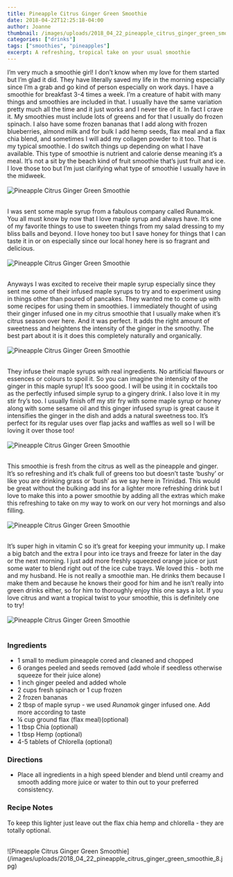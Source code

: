 ```yaml
---
title: Pineapple Citrus Ginger Green Smoothie
date: 2018-04-22T12:25:18-04:00
author: Joanne
thumbnail: /images/uploads/2018_04_22_pineapple_citrus_ginger_green_smoothie_1.jpg
categories: ["drinks"]
tags: ["smoothies", "pineapples"]
excerpt: A refreshing, tropical take on your usual smoothie
---
```


I’m very much a smoothie girl! I don’t know when my love for them started but I’m glad it did. They have literally saved my life in the morning especially since I’m a grab and go kind of person especially on work days. I have a smoothie for breakfast 3-4 times a week. I’m a creature of habit with many things and smoothies are included in that. I usually have the same variation pretty much all the time and it just works and I never tire of it. In fact I crave it. My smoothies must include lots of greens and for that I usually do frozen spinach.  I also have some frozen bananas that I add along with frozen blueberries, almond milk and for bulk I add hemp seeds, flax meal and a flax chia blend, and sometimes I will add my collagen powder to it too. That is my typical smoothie. I do switch things up depending on what I have available. This type of smoothie is nutrient and calorie dense meaning it’s a meal. It’s not a sit by the beach kind of fruit smoothie that’s just fruit and ice. I love those too but I’m just clarifying what type of smoothie I usually have in the midweek. 
</br>
</br>
![Pineapple Citrus Ginger Green Smoothie](/images/uploads/2018_04_22_pineapple_citrus_ginger_green_smoothie_2.jpg)
</br>
</br>

I was sent some maple syrup from a fabulous company called Runamok. You all must know by now that I love maple syrup and always have. It’s one of my favorite things to use to sweeten things from my salad dressing to my bliss balls and beyond. I love honey too but I save honey for things that I can taste it in or on especially since our local honey here is so fragrant and delicious.
</br>
</br>
![Pineapple Citrus Ginger Green Smoothie](/images/uploads/2018_04_22_pineapple_citrus_ginger_green_smoothie_3.jpg)
</br>
</br>

Anyways I was excited to receive their maple syrup especially since they sent me some of their infused maple syrups to try and to experiment using in things other than poured of pancakes. They wanted me to come up with some recipes for using them in smoothies. I immediately thought of using their ginger infused one in my citrus smoothie that I usually make when it’s citrus season over here. And it was perfect. It adds the right amount of sweetness and heightens the intensity of the ginger in the smoothy. The best part about it is it does this completely naturally and organically.
</br>
</br>
![Pineapple Citrus Ginger Green Smoothie](/images/uploads/2018_04_22_pineapple_citrus_ginger_green_smoothie_4.jpg)
</br>
</br>

They infuse their maple syrups with real ingredients. No artificial flavours or essences or colours to spoil it. So you can imagine the intensity of the ginger in this maple syrup! It’s sooo good. I will be using it in cocktails too as the perfectly infused simple syrup to a gingery drink.  I also love it in my stir fry’s too. I usually finish off my stir fry with some maple syrup or honey along with some sesame oil and this ginger infused syrup is great cause it intensifies the ginger in the dish and adds a natural sweetness too. It’s perfect for its regular uses over flap jacks and waffles as well so I will be loving it over those too!
</br>
</br>
![Pineapple Citrus Ginger Green Smoothie](/images/uploads/2018_04_22_pineapple_citrus_ginger_green_smoothie_5.jpg)
</br>
</br>

This smoothie is fresh from the citrus as well as the pineapple and ginger. It’s so refreshing and it’s chalk full of greens too but doesn’t taste ‘bushy’ or like you are drinking grass or ‘bush’ as we say here in Trinidad. This would be great without the bulking add ins for a lighter more refreshing drink but I love to make this into a power smoothie by adding all the extras which make this refreshing to take on my way to work on our very hot mornings and also filling.
</br>
</br>
![Pineapple Citrus Ginger Green Smoothie](/images/uploads/2018_04_22_pineapple_citrus_ginger_green_smoothie_6.jpg)
</br>
</br>

It’s super high in vitamin C so it’s great for keeping your immunity up. I make a big batch and the extra I pour into ice trays and freeze for later in the day or the next morning. I just add more freshly squeezed orange juice or just some water to blend right out of the ice cube trays. We loved this - both me and my husband. He is not really a smoothie man. He drinks them because I make them and because he knows their good for him and he isn’t really into green drinks either, so for him to thoroughly enjoy this one says a lot. If you love citrus and want a tropical twist to your smoothie, this is definitely one to try!
</br>
</br>
![Pineapple Citrus Ginger Green Smoothie](/images/uploads/2018_04_22_pineapple_citrus_ginger_green_smoothie_7.jpg)
</br>
</br>

### Ingredients 

* 1 small to medium pineapple cored and cleaned and chopped 
* 6 oranges peeled and seeds removed (add whole if seedless otherwise squeeze for their juice alone) 
* 1 inch ginger peeled and added whole 
* 2 cups fresh spinach or 1 cup frozen
* 2 frozen bananas 
* 2 tbsp of maple syrup - we used _Runamok_ ginger infused one. Add more according to taste 
* &frac14; cup ground flax (flax meal)(optional)
* 1 tbsp Chia (optional)
* 1 tbsp Hemp (optional)
* 4-5 tablets of Chlorella (optional) 

### Directions 

* Place all ingredients in a high speed blender and blend until creamy and smooth adding more juice or water to thin out to your preferred consistency. 

### Recipe Notes
To keep this lighter just leave out the flax chia hemp and chlorella - they are totally optional. 

</br>
![Pineapple Citrus Ginger Green Smoothie](/images/uploads/2018_04_22_pineapple_citrus_ginger_green_smoothie_8.jpg)

